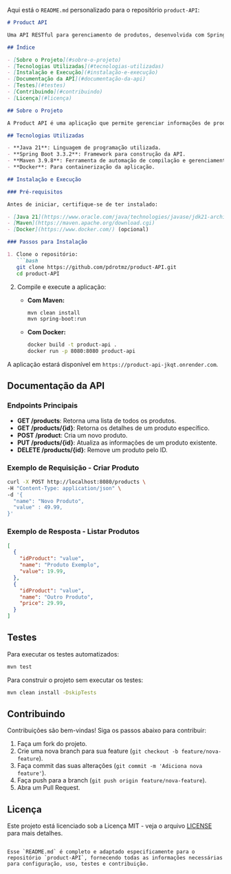 Aqui está o `README.md` personalizado para o repositório `product-API`:

```markdown
# Product API

Uma API RESTful para gerenciamento de produtos, desenvolvida com Spring Boot e Java 21.

## Índice

- [Sobre o Projeto](#sobre-o-projeto)
- [Tecnologias Utilizadas](#tecnologias-utilizadas)
- [Instalação e Execução](#instalação-e-execução)
- [Documentação da API](#documentação-da-api)
- [Testes](#testes)
- [Contribuindo](#contribuindo)
- [Licença](#licença)

## Sobre o Projeto

A Product API é uma aplicação que permite gerenciar informações de produtos, incluindo a criação, visualização, atualização e exclusão de produtos. Este projeto é um exemplo de aplicação backend usando Spring Boot, que pode ser usado para estudos ou como base para outros projetos.

## Tecnologias Utilizadas

- **Java 21**: Linguagem de programação utilizada.
- **Spring Boot 3.3.2**: Framework para construção da API.
- **Maven 3.9.8**: Ferramenta de automação de compilação e gerenciamento de dependências.
- **Docker**: Para containerização da aplicação.

## Instalação e Execução

### Pré-requisitos

Antes de iniciar, certifique-se de ter instalado:

- [Java 21](https://www.oracle.com/java/technologies/javase/jdk21-archive-downloads.html)
- [Maven](https://maven.apache.org/download.cgi)
- [Docker](https://www.docker.com/) (opcional)

### Passos para Instalação

1. Clone o repositório:
   ```bash
   git clone https://github.com/pdrotmz/product-API.git
   cd product-API
   ```

2. Compile e execute a aplicação:

   - **Com Maven:**
     ```bash
     mvn clean install
     mvn spring-boot:run
     ```

   - **Com Docker:**
     ```bash
     docker build -t product-api .
     docker run -p 8080:8080 product-api
     ```

A aplicação estará disponível em `https://product-api-jkqt.onrender.com`.

## Documentação da API

### Endpoints Principais

- **GET /products**: Retorna uma lista de todos os produtos.
- **GET /products/{id}**: Retorna os detalhes de um produto específico.
- **POST /product**: Cria um novo produto.
- **PUT /products/{id}**: Atualiza as informações de um produto existente.
- **DELETE /products/{id}**: Remove um produto pelo ID.

### Exemplo de Requisição - Criar Produto

```bash
curl -X POST http://localhost:8080/products \
-H "Content-Type: application/json" \
-d '{
  "name": "Novo Produto",
  "value" : 49.99,
}'
```

### Exemplo de Resposta - Listar Produtos

```json
[
  {
    "idProduct": "value",
    "name": "Produto Exemplo",
    "value": 19.99,
  },
  {
    "idProduct": "value",
    "name": "Outro Produto",
    "price": 29.99,
  }
]
```

## Testes

Para executar os testes automatizados:

```bash
mvn test
```

Para construir o projeto sem executar os testes:

```bash
mvn clean install -DskipTests
```

## Contribuindo

Contribuições são bem-vindas! Siga os passos abaixo para contribuir:

1. Faça um fork do projeto.
2. Crie uma nova branch para sua feature (`git checkout -b feature/nova-feature`).
3. Faça commit das suas alterações (`git commit -m 'Adiciona nova feature'`).
4. Faça push para a branch (`git push origin feature/nova-feature`).
5. Abra um Pull Request.

## Licença

Este projeto está licenciado sob a Licença MIT - veja o arquivo [LICENSE](LICENSE) para mais detalhes.
```

Esse `README.md` é completo e adaptado especificamente para o repositório `product-API`, fornecendo todas as informações necessárias para configuração, uso, testes e contribuição.
